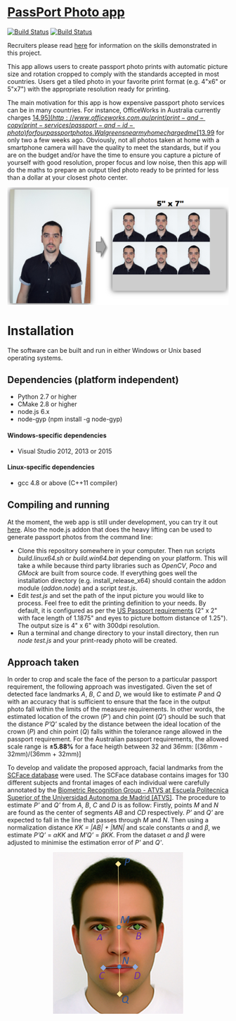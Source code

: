 # [PassPort Photo app](https://passport-photo.azurewebsites.net)
[![Build Status](https://travis-ci.org/dpar39/ppp.svg?branch=master)](https://travis-ci.org/dpar39/ppp) 
[![Build Status](https://ci.appveyor.com/api/projects/status/github/dpar39/ppp?svg=true)](https://ci.appveyor.com/project/dpar39/ppp)

Recruiters please read [here](https://github.com/dpar39/ppp/wiki/Recruiters-README) for information on the skills demonstrated in this project.

This app allows users to create passport photo prints with automatic picture size and rotation cropped to comply with the standards accepted in most countries. Users get a tiled photo in your favorite print format (e.g. 4"x6" or 5"x7") with the appropriate resolution ready for printing.

The main motivation for this app is how expensive passport photo services can be in many countries. For instance, OfficeWorks in Australia currently charges [$14.95](http://www.officeworks.com.au/print/print-and-copy/print-services/passport-and-id-photo) for four passport photos. Walgreens near my home charged me [$13.99](https://photo.walgreens.com/walgreens/pdpsdpitems/type=passport_photos) for only two a few weeks ago. Obviously, not all photos taken at home with a smartphone camera will have the quality to meet the standards, but if you are on the budget and/or have the time to ensure you capture a picture of yourself with good resolution, proper focus and low noise, then this app will do the maths to prepare an output tiled photo ready to be printed for less than a dollar at your closest photo center.

<div style="text-align:center"><img src ="research/model/operation-principle.png"/></div>

# Installation
The software can be built and run in either Windows or Unix based operating systems.

## Dependencies (platform independent)
- Python 2.7 or higher
- CMake 2.8 or higher
- node.js 6.x
- node-gyp (npm install -g node-gyp)

#### Windows-specific dependencies
- Visual Studio 2012, 2013 or 2015

#### Linux-specific dependencies
- gcc 4.8 or above (C++11 compiler)

## Compiling and running
At the moment, the web app is still under development, you can try it out [here](https://passport-photo.azurewebsites.net). Also the node.js addon that does the heavy lifting can be used to generate passport photos from the command line:

- Clone this repository somewhere in your computer. Then run scripts _build.linux64.sh_ or _build.win64.bat_ depending on your platform. This will take a while because third party libraries such as _OpenCV_, _Poco_ and _GMock_ are built from source code. If everything goes well the installation directory (e.g. install_release_x64) should contain the addon module (_addon.node_) and a script _test.js_.
- Edit _test.js_ and set the path of the input picture you would like to process. Feel free to edit the printing definition to your needs. By default, it is configured as per the [US Passport requirements](https://travel.state.gov/content/passports/en/passports/photos/photos.html) (2" x 2" with face length of 1.1875" and eyes to picture bottom distance of 1.25"). The output size is 4" x 6" with 300dpi resolution.
- Run a terminal and change directory to your install directory, then run _node_ _test.js_ and your print-ready photo will be created.

## Approach taken

In order to crop and scale the face of the person to a particular passport requirement, the following approach was investigated. Given the set of detected face landmarks *A*, *B*, *C* and *D*, we would like to estimate *P* and *Q* with an accuracy that is sufficient to ensure that the face in the output photo fall within the limits of the measure requirements. In other words, the estimated location of the crown (*P’*) and chin point (*Q’*) should be such that the distance *P’Q’* scaled by the distance between the ideal location of the crown (*P*) and chin point (*Q*) falls within the tolerance range allowed in the passport requirement. For the Australian passport requirements, the allowed scale range is **±5.88%** for a face heigth between 32 and 36mm: [(36mm - 32mm)/(36mm + 32mm)]

To develop and validate the proposed approach, facial landmarks from the [SCFace database](http://www.scface.org/) were used. The SCFace database contains images for 130 different subjects and frontal images of each individual were carefully annotated by the [Biometric Recognition Group - ATVS at Escuela Politecnica Superior of the Universidad Autonoma de Madrid [ATVS]](https://atvs.ii.uam.es/scfacedb_landmarks.html). 
The procedure to estimate *P’* and *Q’* from *A*, *B*, *C* and *D* is as follow: Firstly, points *M* and *N* are found as the center of segments *AB* and *CD* respectively. *P’* and *Q’* are expected to fall in the line that passes through *M* and *N*. Then using a normalization distance *KK = |AB| + |MN|* and scale constants *α* and *β*, we estimate *P’Q’* = *αKK* and *M’Q’* = *βKK*. From the dataset *α* and *β* were adjusted to minimise the estimation error of *P'* and *Q'*.

<div style="text-align:center"><img src ="research/model/key-facial-landmarks.png"/></div>
